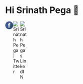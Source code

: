 # Hi Srinath Pega 👋
<a href="https://facebook.com/SrinathPega">
  <img align="left" alt="Srinath Pega" width="25px" src="https://github.com/SrinathPegaCRM/SrinathPegaCRM/blob/main/Images/facebook.svg" />
</a>
<a href="https://twitter.com/SrinathPega">
  <img align="left" alt="Srinath Pega | Twitter" width="22px" src="https://raw.githubusercontent.com/peterthehan/peterthehan/master/assets/twitter.svg" />
</a>
<a href="https://www.linkedin.com/in/srinathpega/">
  <img align="left" alt="Srinath Pega's LinkedIN" width="22px" src="https://raw.githubusercontent.com/peterthehan/peterthehan/master/assets/linkedin.svg" />
</a>

<!--
**SrinathPegaCRM/SrinathPegaCRM** is a ✨ _special_ ✨ repository because its `README.md` (this file) appears on your GitHub profile.
![](https://visitor-badge.glitch.me/badge?page_id=srinathpegacrm.srinathpegacrm)

Here are some ideas to get you started:

- 🔭 I’m currently working on ...
- 🌱 I’m currently learning ...
- 👯 I’m looking to collaborate on ...
- 🤔 I’m looking for help with ...
- 💬 Ask me about ...
- 📫 How to reach me: ...
- 😄 Pronouns: ...
- ⚡ Fun fact: ...
-->
